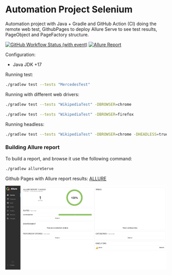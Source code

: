 # Automation Project Selenium

Automation project with Java + Gradle and GitHub Action (CI) doing the remote web test, GithubPages to deploy Allure
Serve to see test results, PageObject and PageFactory structure.

[![GitHub Workflow Status (with event)](https://img.shields.io/github/actions/workflow/status/tassioplima/Selenium/gradle.yml)](https://github.com/tassioplima/Selenium/actions)
[![Allure Report](https://img.shields.io/badge/Allure%20Report-deployed-yellowgreen)](https://tassioplima.github.io/Selenium/)

Configuration:

- Java JDK +17

Running test:

``` bash
./gradlew test --tests "MercedesTest"
```

Running with different web drivers:

``` bash
./gradlew test --tests "WikipediaTest" -DBROWSER=chrome
```

``` bash
./gradlew test --tests "WikipediaTest" -DBROWSER=firefox
```

Running headless:

``` bash
./gradlew test --tests "WikipediaTest" -DBROWSER=chrome -DHEADLESS=true
```

### Building Allure report

To build a report, and browse it use the following command:

``` bash
./gradlew allureServe
```

Github Pages with Allure report results: [ALLURE](https://tassioplima.github.io/Selenium/)

![img.png](img/img.png)
